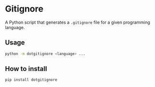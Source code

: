 # Gitignore

A Python script that generates a `.gitignore` file for a given programming language.

## Usage

```bash
python -m dotgitignore <language> ...
```

## How to install
    
```bash
pip install dotgitignore
```